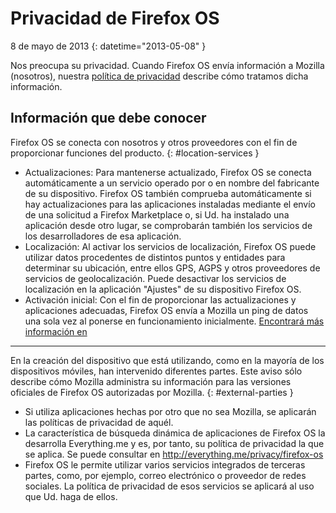# Privacidad de Firefox OS

8 de mayo de 2013
{: datetime="2013-05-08" }

Nos preocupa su privacidad. Cuando Firefox OS envía información a Mozilla (nosotros), nuestra [política de privacidad](https://www.mozilla.org/es-ES/privacy/) describe cómo tratamos dicha información.

## Información que debe conocer

Firefox OS se conecta con nosotros y otros proveedores con el fin de proporcionar funciones del producto.
{: #location-services }

* Actualizaciones: Para mantenerse actualizado, Firefox OS se conecta automáticamente a un servicio operado por o en nombre del fabricante de su dispositivo. Firefox OS también comprueba automáticamente si hay actualizaciones para las aplicaciones instaladas mediante el envío de una solicitud a Firefox Marketplace o, si Ud. ha instalado una aplicación desde otro lugar, se comprobarán también los servicios de los desarrolladores de esa aplicación.
* Localización: Al activar los servicios de localización, Firefox OS puede utilizar datos procedentes de distintos puntos y entidades para determinar su ubicación, entre ellos GPS, AGPS y otros proveedores de servicios de geolocalización. Puede desactivar los servicios de localización en la aplicación "Ajustes" de su dispositivo Firefox OS.
* Activación inicial: Con el fin de proporcionar las actualizaciones y aplicaciones adecuadas, Firefox OS envía a Mozilla un ping de datos una sola vez al ponerse en funcionamiento inicialmente. [Encontrará más información en](https://wiki.mozilla.org/FirefoxOS/Metrics)

---------------------------------------

En la creación del dispositivo que está utilizando, como en la mayoría de los dispositivos móviles, han intervenido diferentes partes. Este aviso sólo describe cómo Mozilla administra su información para las versiones oficiales de Firefox OS autorizadas por Mozilla.
{: #external-parties }

* Si utiliza aplicaciones hechas por otro que no sea Mozilla, se aplicarán las políticas de privacidad de aquél.
* La característica de búsqueda dinámica de aplicaciones de Firefox OS la desarrolla Everything.me y es, por tanto, su política de privacidad la que se aplica. Se puede consultar en <http://everything.me/privacy/firefox-os>
* Firefox OS le permite utilizar varios servicios integrados de terceras partes, como, por ejemplo, correo electrónico o proveedor de redes sociales. La política de privacidad de esos servicios se aplicará al uso que Ud. haga de ellos.
